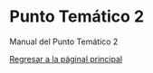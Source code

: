 # Punto Temático 2
Manual del Punto Temático 2

[Regresar a la páginal principal](https://github.com/Computational-Economics-Peru/repositories-structure-CE)
